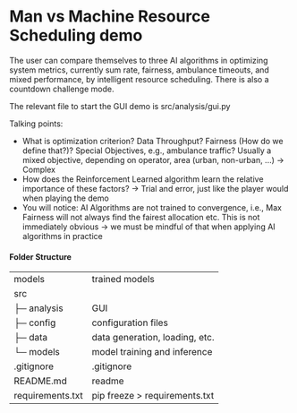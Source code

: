 
# Man vs Machine Resource Scheduling demo

The user can compare themselves to three AI algorithms in optimizing system metrics,
currently sum rate, fairness, ambulance timeouts, and mixed performance, by intelligent resource scheduling.
There is also a countdown challenge mode.

The relevant file to start the GUI demo is src/analysis/gui.py

Talking points:
- What is optimization criterion? Data Throughput? Fairness (How do we define that?)?
Special Objectives, e.g., ambulance traffic? Usually a mixed objective, depending on operator,
area (urban, non-urban, ...) -> Complex
- How does the Reinforcement Learned algorithm learn the relative importance of these factors? -> 
Trial and error, just like the player would when playing the demo
- You will notice: AI Algorithms are not trained to convergence, i.e., Max Fairness will not always find
the fairest allocation etc. This is not immediately obvious -> we must be mindful of that when applying AI
algorithms in practice

#### Folder Structure

|                  |                                                  |
|------------------|--------------------------------------------------|
| models           | trained models                                   |
| src              |                                                  |
| ├─ analysis      | GUI                                              |
| ├─ config        | configuration files                              |
| ├─ data          | data generation, loading, etc.                   |
| └─ models        | model training and inference                     |
| .gitignore       | .gitignore                                       |
| README.md        | readme                                           |
| requirements.txt | pip freeze > requirements.txt                    |
